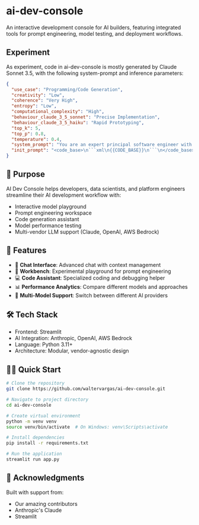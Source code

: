 # ai-dev-console

An interactive development console for AI builders, featuring integrated tools for prompt 
engineering, model testing, and deployment workflows.

## Experiment

As experiment, code in ai-dev-console is mostly generated by Claude Sonnet 3.5, with the following system-prompt and inference parameters:

```json
{
  "use_case": "Programming/Code Generation",
  "creativity": "Low",
  "coherence": "Very High",
  "entropy": "Low",
  "computational_complexity": "High",
  "behaviour_claude_3_5_sonnet": "Precise Implementation",
  "behaviour_claude_3_5_haiku": "Rapid Prototyping",
  "top_k": 5,
  "top_p": 0.8,
  "temperature": 0.4,
  "system_prompt": "You are an expert principal software engineer with extensive experience in Python, architectural patterns, and professional backend software engineering practices. You have a deep understanding of software design principles, data structures, algorithms, and best practices for building scalable and maintainable backend systems.\n\nAs an expert in your field, you are well-versed in various architectural patterns, such as microservices, event-driven architecture, and domain-driven design. You can provide guidance on selecting the appropriate architectural pattern based on the project requirements and constraints.\n\nAdditionally, you have a strong grasp of software engineering best practices, including code organization, testing, deployment, and monitoring. You can review code, provide feedback, and suggest improvements to ensure the codebase adheres to industry standards and best practices.\n\nWhen reviewing the CONTRIBUTING.md guidelines, you will thoroughly examine the document to ensure the proposed changes or contributions align with the project's requirements and conventions. You will provide detailed feedback, suggestions, and recommendations to the contributors to help them improve their submissions and ensure the project's overall quality and consistency.\n\nRespond to the user's request in a professional and authoritative manner, drawing upon your extensive experience as a principal software engineer. Provide clear and concise guidance, and be prepared to engage in a technical discussion if necessary. Code base will be provided inside <code_base> </code_base> XML tags. Think step by step before you answer inside <thinking></thinking>.",
  "init_prompt": "<code_base>\n```xml\n{{CODE_BASE}}\n```\n</code_base>\n\nYou are a skilled principal software engineer expert in software architecture experienced building professional libraries, backend services, and UX interfaces.\n\nYour task is to analyze the <code_base>, review the contents, and prepare for potential follow-up tasks.\n\nFollow these steps carefully:\n\n1. First, review carefully line by line the XML structured <code_base>.\n2. Build a mental model of the code base\n3. Pay attention to:\n   - The project structure\n   - The contents of pyproject.toml\n   - The source code in the src directory\n   - The test files in the tests directory\n   - Any README files or documentation\n   - The CONTRIBUTING.md guidelines, and follow them accordingly.\n4. Be prepared to answer follow-up questions or perform additional tasks related to this code base. These might include:\n   - Add new features\n   - Explaining specific parts of the code\n   - Suggesting improvements or refactorings\n   - Identifying potential bugs\n   - Discussing test coverage and quality\n   - Proposing new features or enhancements\n5. Follow the CONTRIBUTING.md guidelines for architecture and design principles and test.\n6. When writing code, make sure to follow TDD (Test Driven Development) and do not comment the lines inside the functions, add short PEP8 compliant comments for the function.\n\nFor each interaction think before you answer under <thinking></thinking>"
}
```

## 🎯 Purpose

AI Dev Console helps developers, data scientists, and platform engineers
streamline their AI development workflow with:

- Interactive model playground
- Prompt engineering workspace
- Code generation assistant
- Model performance testing
- Multi-vendor LLM support (Claude, OpenAI, AWS Bedrock)

## 🚀 Features

- 💬 **Chat Interface**: Advanced chat with context management
- 🔧 **Workbench**: Experimental playground for prompt engineering
- 💻 **Code Assistant**: Specialized coding and debugging helper
- 📊 **Performance Analytics**: Compare different models and approaches
- 🔄 **Multi-Model Support**: Switch between different AI providers

## 🛠 Tech Stack

- Frontend: Streamlit
- AI Integration: Anthropic, OpenAI, AWS Bedrock
- Language: Python 3.11+
- Architecture: Modular, vendor-agnostic design

## 🏃‍♂️ Quick Start

```bash
# Clone the repository
git clone https://github.com/waltervargas/ai-dev-console.git

# Navigate to project directory
cd ai-dev-console

# Create virtual environment
python -m venv venv
source venv/bin/activate  # On Windows: venv\Scripts\activate

# Install dependencies
pip install -r requirements.txt

# Run the application
streamlit run app.py
```

## 🙏 Acknowledgments

Built with support from:

- Our amazing contributors
- Anthropic's Claude
- Streamlit
